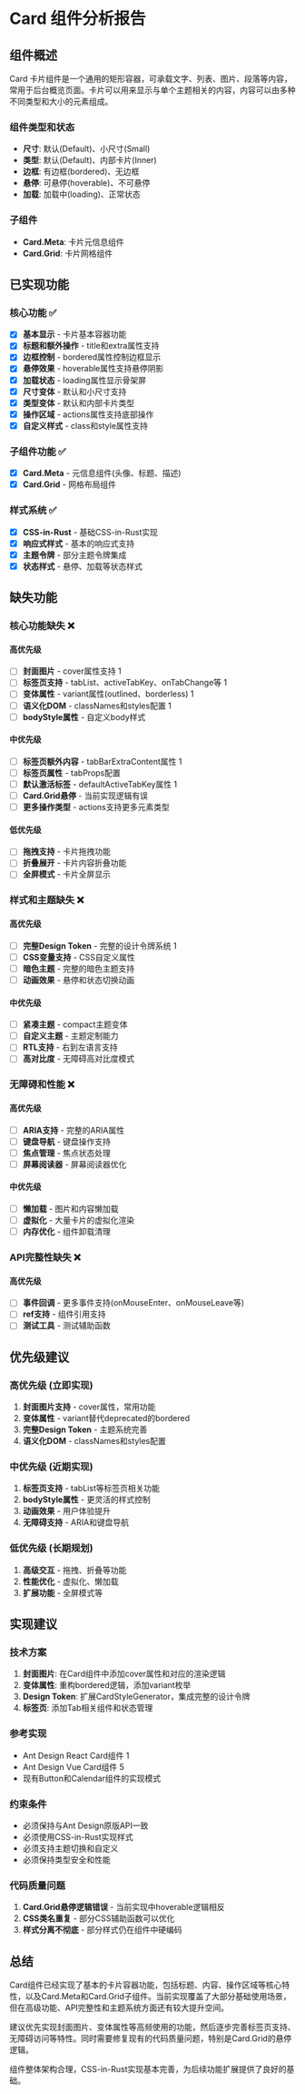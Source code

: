 # Card 组件分析报告

## 组件概述

Card 卡片组件是一个通用的矩形容器，可承载文字、列表、图片、段落等内容，常用于后台概览页面。卡片可以用来显示与单个主题相关的内容，内容可以由多种不同类型和大小的元素组成。

### 组件类型和状态
- **尺寸**: 默认(Default)、小尺寸(Small)
- **类型**: 默认(Default)、内部卡片(Inner)
- **边框**: 有边框(bordered)、无边框
- **悬停**: 可悬停(hoverable)、不可悬停
- **加载**: 加载中(loading)、正常状态

### 子组件
- **Card.Meta**: 卡片元信息组件
- **Card.Grid**: 卡片网格组件

## 已实现功能

### 核心功能 ✅
- [x] **基本显示** - 卡片基本容器功能
- [x] **标题和额外操作** - title和extra属性支持
- [x] **边框控制** - bordered属性控制边框显示
- [x] **悬停效果** - hoverable属性支持悬停阴影
- [x] **加载状态** - loading属性显示骨架屏
- [x] **尺寸变体** - 默认和小尺寸支持
- [x] **类型变体** - 默认和内部卡片类型
- [x] **操作区域** - actions属性支持底部操作
- [x] **自定义样式** - class和style属性支持

### 子组件功能 ✅
- [x] **Card.Meta** - 元信息组件(头像、标题、描述)
- [x] **Card.Grid** - 网格布局组件

### 样式系统 ✅
- [x] **CSS-in-Rust** - 基础CSS-in-Rust实现
- [x] **响应式样式** - 基本的响应式支持
- [x] **主题令牌** - 部分主题令牌集成
- [x] **状态样式** - 悬停、加载等状态样式

## 缺失功能

### 核心功能缺失 ❌

#### 高优先级
- [ ] **封面图片** - cover属性支持 <mcreference link="https://ant.design/components/card/" index="1">1</mcreference>
- [ ] **标签页支持** - tabList、activeTabKey、onTabChange等 <mcreference link="https://ant.design/components/card/" index="1">1</mcreference>
- [ ] **变体属性** - variant属性(outlined、borderless) <mcreference link="https://ant.design/components/card/" index="1">1</mcreference>
- [ ] **语义化DOM** - classNames和styles配置 <mcreference link="https://ant.design/components/card/" index="1">1</mcreference>
- [ ] **bodyStyle属性** - 自定义body样式

#### 中优先级
- [ ] **标签页额外内容** - tabBarExtraContent属性 <mcreference link="https://ant.design/components/card/" index="1">1</mcreference>
- [ ] **标签页属性** - tabProps配置
- [ ] **默认激活标签** - defaultActiveTabKey属性 <mcreference link="https://ant.design/components/card/" index="1">1</mcreference>
- [ ] **Card.Grid悬停** - 当前实现逻辑有误
- [ ] **更多操作类型** - actions支持更多元素类型

#### 低优先级
- [ ] **拖拽支持** - 卡片拖拽功能
- [ ] **折叠展开** - 卡片内容折叠功能
- [ ] **全屏模式** - 卡片全屏显示

### 样式和主题缺失 ❌

#### 高优先级
- [ ] **完整Design Token** - 完整的设计令牌系统 <mcreference link="https://ant.design/components/card/" index="1">1</mcreference>
- [ ] **CSS变量支持** - CSS自定义属性
- [ ] **暗色主题** - 完整的暗色主题支持
- [ ] **动画效果** - 悬停和状态切换动画

#### 中优先级
- [ ] **紧凑主题** - compact主题变体
- [ ] **自定义主题** - 主题定制能力
- [ ] **RTL支持** - 右到左语言支持
- [ ] **高对比度** - 无障碍高对比度模式

### 无障碍和性能 ❌

#### 高优先级
- [ ] **ARIA支持** - 完整的ARIA属性
- [ ] **键盘导航** - 键盘操作支持
- [ ] **焦点管理** - 焦点状态处理
- [ ] **屏幕阅读器** - 屏幕阅读器优化

#### 中优先级
- [ ] **懒加载** - 图片和内容懒加载
- [ ] **虚拟化** - 大量卡片的虚拟化渲染
- [ ] **内存优化** - 组件卸载清理

### API完整性缺失 ❌

#### 高优先级
- [ ] **事件回调** - 更多事件支持(onMouseEnter、onMouseLeave等)
- [ ] **ref支持** - 组件引用支持
- [ ] **测试工具** - 测试辅助函数

## 优先级建议

### 高优先级 (立即实现)
1. **封面图片支持** - cover属性，常用功能
2. **变体属性** - variant替代deprecated的bordered
3. **完整Design Token** - 主题系统完善
4. **语义化DOM** - classNames和styles配置

### 中优先级 (近期实现)
1. **标签页支持** - tabList等标签页相关功能
2. **bodyStyle属性** - 更灵活的样式控制
3. **动画效果** - 用户体验提升
4. **无障碍支持** - ARIA和键盘导航

### 低优先级 (长期规划)
1. **高级交互** - 拖拽、折叠等功能
2. **性能优化** - 虚拟化、懒加载
3. **扩展功能** - 全屏模式等

## 实现建议

### 技术方案
1. **封面图片**: 在Card组件中添加cover属性和对应的渲染逻辑
2. **变体属性**: 重构bordered逻辑，添加variant枚举
3. **Design Token**: 扩展CardStyleGenerator，集成完整的设计令牌
4. **标签页**: 添加Tab相关组件和状态管理

### 参考实现
- Ant Design React Card组件 <mcreference link="https://ant.design/components/card/" index="1">1</mcreference>
- Ant Design Vue Card组件 <mcreference link="https://antdv.com/components/card" index="5">5</mcreference>
- 现有Button和Calendar组件的实现模式

### 约束条件
- 必须保持与Ant Design原版API一致
- 必须使用CSS-in-Rust实现样式
- 必须支持主题切换和自定义
- 必须保持类型安全和性能

### 代码质量问题
1. **Card.Grid悬停逻辑错误** - 当前实现中hoverable逻辑相反
2. **CSS类名重复** - 部分CSS辅助函数可以优化
3. **样式分离不彻底** - 部分样式仍在组件中硬编码

## 总结

Card组件已经实现了基本的卡片容器功能，包括标题、内容、操作区域等核心特性，以及Card.Meta和Card.Grid子组件。当前实现覆盖了大部分基础使用场景，但在高级功能、API完整性和主题系统方面还有较大提升空间。

建议优先实现封面图片、变体属性等高频使用的功能，然后逐步完善标签页支持、无障碍访问等特性。同时需要修复现有的代码质量问题，特别是Card.Grid的悬停逻辑。

组件整体架构合理，CSS-in-Rust实现基本完善，为后续功能扩展提供了良好的基础。
